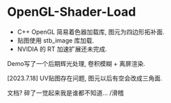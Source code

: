 # OpenGL-Shader-Load
- C++ OpenGL 简易着色器加载库, 图元为四边形拓补面.
- 贴图使用 stb_image 库加载.
- NVIDIA 的 RT 加速扩展还未完成.

Demo写了一个后期辉光处理, 卷积模糊 + 离屏渲染.

[2023.7.18] UV贴图存在问题, 图元以后有空会改成三角面.

文档? 碎了一觉起来我是谁都不知道... /滑稽
